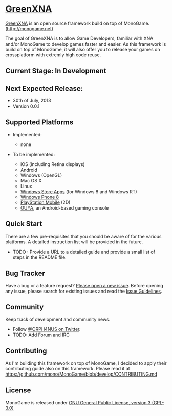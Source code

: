 # [GreenXNA](http://greenxna.glendc.com/) <a href='http://greenxna.glendc.com/' target='_blank'>

[GreenXNA](http://greenxna.glendc.com/) is an open source framework build on top of MonoGame.(http://monogame.net)

The goal of GreenXNA is to allow Game Developers, familiar with XNA and/or MonoGame to develop games faster and easier. As this framework is build on top of MonoGame, it will also offer you to release your games on crossplatform with extremly high code reuse.

## Current Stage: In Development

## Next Expected Release: 
* 30th of July, 2013
* Version 0.0.1

## Supported Platforms

* Implemented:

	+ none

* To be implemented:

	+ iOS (including Retina displays)
	+ Android
	+ Windows (OpenGL)
	+ Mac OS X
	+ Linux
	+ [Windows Store Apps](http://dev.windows.com) (for Windows 8 and Windows RT)
	+ [Windows Phone 8](http://dev.windowsphone.com)
	+ [PlayStation Mobile](https://psm.playstation.net/portal/en/index.html) (2D)
	+ [OUYA](http://ouya.tv), an Android-based gaming console

## Quick Start

There are a few pre-requisites that you should be aware of for the various platforms. A detailed instruction list will be provided in the future.

* TODO : Provide a URL to a detailed guide and provide a small list of steps in the README file.

## Bug Tracker

Have a bug or a feature request? [Please open a new issue](https://github.com/GlenDC/GreenXNA/issues). Before opening any issue, please search for existing issues and read the [Issue Guidelines](https://github.com/necolas/issue-guidelines).

## Community

Keep track of development and community news.

* Follow [@ORPH4NUS on Twitter](https://twitter.com/ORPH4NUS).
* TODO: Add Forum and IRC

## Contributing

As I'm building this framework on top of MonoGame, I decided to apply their contributing guide also on this framework. Please read it at https://github.com/mono/MonoGame/blob/develop/CONTRIBUTING.md

## License

MonoGame is released under [GNU General Public License, version 3 (GPL-3.0)](https://github.com/GlenDC/GreenXNA/blob/master/LICENSE.txt)